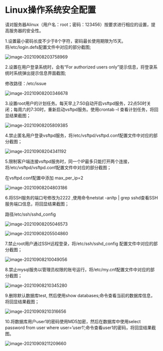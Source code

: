 # Linux操作系统安全配置

请对服务器Alinux（用户名：root；密码：123456）按要求进行相应的设置，提高服务器的安全性。

1.设置最小密码长度不少于8个字符，密码最长使用期限为15天。将/etc/login.defs配置文件中对应的部分截图;

![image-20210908203758969](D:\HEXO\source\_posts\Linux操作系统安全配置\1.png)

2.设置在用户登录系统时，会有“For authorized users only”提示信息，将登录系统时系统弹出提示信息界面截图;

修改路径：/etc/issue

![image-20210908200346678](D:\HEXO\source\_posts\Linux操作系统安全配置\2.png)

3.设置root用户的计划任务。每天早上7:50自动开启vsftpd服务，22点50时关闭；每周六的7:30时，重新启动vsftpd服务。使用crontab –l 查看计划任务，将回显结果截图；

![image-20210908205809385](D:\HEXO\source\_posts\Linux操作系统安全配置\3.png)

4.禁止匿名用户登录vsftpd服务，将/etc/vsftpd/vsftpd.conf配置文件中对应的部分截图；

![image-20210908204341192](D:\HEXO\source\_posts\Linux操作系统安全配置\4.png)

5.限制客户端连接vsftpd服务时，同一个IP最多只能打开两个连接，将/etc/vsftpd/vsftpd.conf配置文件中对应的部分截图；

在vsftpd.conf配置中添加 max_per_ip=2

![image-20210908204803186](D:\HEXO\source\_posts\Linux操作系统安全配置\5.png)

6.将SSH服务的端口号修改为2222 ,使用命令netstat -anltp | grep sshd查看SSH服务端口信息，将回显结果截图；

路径/etc/ssh/sshd_config

![image-20210908205046573](D:\HEXO\source\_posts\Linux操作系统安全配置\6.png)

![image-20210908205504860](D:\HEXO\source\_posts\Linux操作系统安全配置\7.png)

7.禁止root用户通过SSH远程登录，将/etc/ssh/sshd_config 配置文件中对应的部分截图；

![image-20210908210049056](D:\HEXO\source\_posts\Linux操作系统安全配置\8.png)

8.禁止mysql服务以管理员权限的账号运行，将/etc/my.cnf配置文件中对应的部分截图；

![image-20210908210345280](D:\HEXO\source\_posts\Linux操作系统安全配置\9.png)

9.删除默认数据库test, 然后使用show databases;命令查看当前的数据库信息，将回显结果截图；

![image-20210909210316656](D:\HEXO\source\_posts\Linux操作系统安全配置\10.png)

10.将数据库用户user1的密码使用MD5加密，然后在数据库中使用select password from user where user=’user1’;命令查看user1的密码，将回显结果截图。

![image-20210909211209660](D:\HEXO\source\_posts\Linux操作系统安全配置\11.png)

